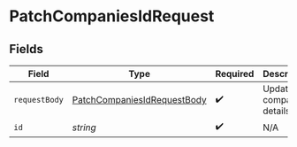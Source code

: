 # PatchCompaniesIdRequest


## Fields

| Field                                                                                 | Type                                                                                  | Required                                                                              | Description                                                                           |
| ------------------------------------------------------------------------------------- | ------------------------------------------------------------------------------------- | ------------------------------------------------------------------------------------- | ------------------------------------------------------------------------------------- |
| `requestBody`                                                                         | [PatchCompaniesIdRequestBody](../../models/operations/patchcompaniesidrequestbody.md) | :heavy_check_mark:                                                                    | Updated company details.                                                              |
| `id`                                                                                  | *string*                                                                              | :heavy_check_mark:                                                                    | N/A                                                                                   |
